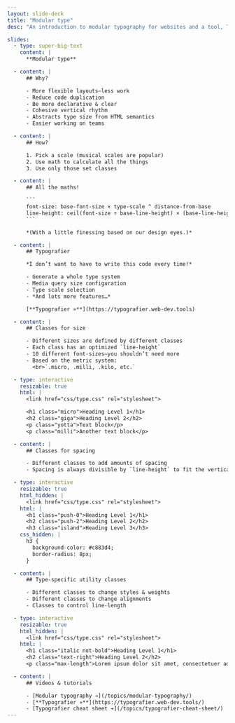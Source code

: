 ```yaml
---
layout: slide-deck
title: "Modular type"
desc: "An introduction to modular typography for websites and a tool, Typografier, to help simplify use."

slides:
  - type: super-big-text
    content: |
      **Modular type**

  - content: |
      ## Why?

      - More flexible layouts—less work
      - Reduce code duplication
      - Be more declarative & clear
      - Cohesive vertical rhythm
      - Abstracts type size from HTML semantics
      - Easier working on teams

  - content: |
      ## How?

      1. Pick a scale (musical scales are popular)
      2. Use math to calculate all the things
      3. Use only those set classes

  - content: |
      ## All the maths!

      ```
      font-size: base-font-size × type-scale ^ distance-from-base
      line-height: ceil(font-size ÷ base-line-height) × (base-line-height ÷ font-size)
      ```

      *(With a little finessing based on our design eyes.)*

  - content: |
      ## Typografier

      *I don’t want to have to write this code every time!*

      - Generate a whole type system
      - Media query size configuration
      - Type scale selection
      - *And lots more features…*

      [**Typografier »**](https://typografier.web-dev.tools)

  - content: |
      ## Classes for size

      - Different sizes are defined by different classes
      - Each class has an optimized `line-height`
      - 10 different font-sizes—you shouldn’t need more
      - Based on the metric system:
        <br>`.micro, .milli, .kilo, etc.`

  - type: interactive
    resizable: true
    html: |
      <link href="css/type.css" rel="stylesheet">

      <h1 class="micro">Heading Level 1</h1>
      <h2 class="giga">Heading Level 2</h2>
      <p class="yotta">Text block</p>
      <p class="milli">Another text block</p>

  - content: |
      ## Classes for spacing

      - Different classes to add amounts of spacing
      - Spacing is always divisible by `line-height` to fit the vertical rhythm

  - type: interactive
    resizable: true
    html_hidden: |
      <link href="css/type.css" rel="stylesheet">
    html: |
      <h1 class="push-0">Heading Level 1</h1>
      <h2 class="push-2">Heading Level 2</h2>
      <h3 class="island">Heading Level 3</h3>
    css_hidden: |
      h3 {
        background-color: #c883d4;
        border-radius: 8px;
      }

  - content: |
      ## Type-specific utility classes

      - Different classes to change styles & weights
      - Different classes to change alignments
      - Classes to control line-length

  - type: interactive
    resizable: true
    html_hidden: |
      <link href="css/type.css" rel="stylesheet">
    html: |
      <h1 class="italic not-bold">Heading Level 1</h1>
      <h2 class="text-right">Heading Level 2</h2>
      <p class="max-length">Lorem ipsum dolor sit amet, consectetuer adipiscing elit. Aenean commodo ligula eget dolor. Aenean massa. Cum sociis natoque penatibus et magnis dis parturient montes, nascetur ridiculus mus.</p>

  - content: |
      ## Videos & tutorials

      - [Modular typography ➔](/topics/modular-typography/)
      - [**Typografier »**](https://typografier.web-dev.tools/)
      - [Typografier cheat sheet ➔](/topics/typografier-cheat-sheet/)
---
```

